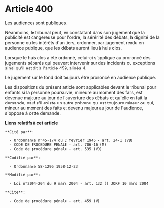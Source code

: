 # Article 400

Les audiences sont publiques. 

Néanmoins, le tribunal peut, en constatant dans son jugement que la publicité est dangereuse pour l'ordre, la sérénité des
débats, la dignité de la personne ou les intérêts d'un tiers, ordonner, par jugement rendu en audience publique, que les
débats auront lieu à huis clos. 

Lorsque le huis clos a été ordonné, celui-ci s'applique au prononcé des jugements séparés qui peuvent intervenir sur des
incidents ou exceptions ainsi qu'il est dit à l'article 459, alinéa 4. 

Le jugement sur le fond doit toujours être prononcé en audience publique. 

Les dispositions du présent article sont applicables devant le tribunal pour enfants si la personne poursuivie, mineure au
moment des faits, est devenue majeure au jour de l'ouverture des débats et qu'elle en fait la demande, sauf s'il existe un
autre prévenu qui est toujours mineur ou qui, mineur au moment des faits et devenu majeur au jour de l'audience, s'oppose à
cette demande.

**Liens relatifs à cet article**

	**Cité par**:

	  - Ordonnance n°45-174 du 2 février 1945 - art. 24-1 (VD)
	  - CODE DE PROCEDURE PENALE - art. 706-16 (M)
	  - Code de procédure pénale - art. 535 (VD)

	**Codifié par**:

	  - Ordonnance 58-1296 1958-12-23

	**Modifié par**:

	  - Loi n°2004-204 du 9 mars 2004 - art. 132 () JORF 10 mars 2004

	**Cite**:

	  - Code de procédure pénale - art. 459 (V)
